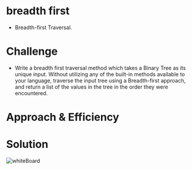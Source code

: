 # breadth first
- Breadth-first Traversal.

# Challenge
- Write a breadth first traversal method which takes a Binary Tree as its unique input. Without utilizing any of the built-in methods available to your language, traverse the input tree using a Breadth-first approach, and return a list of the values in the tree in the order they were encountered.

# Approach & Efficiency


# Solution
<!-- embedded whiteboard image -->
![whiteBoard](/asset/.png)
